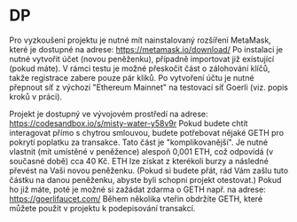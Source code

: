 # DP

Pro vyzkoušení projektu je nutné mít nainstalovaný rozšíření MetaMask, které je dostupné na adrese: https://metamask.io/download/
Po instalaci je nutné vytvořit účet (novou peněženku), případně importovat již existující (pokud máte).
V rámci testu je možné přeskočit část o zálohování klíčů, takže registrace zabere pouze pár kliků.
Po vytvoření účtu je nutné přepnout síť z výchozí "Ethereum Mainnet" na testovací síť Goerli (viz. popis kroků v práci).

Projekt je dostupný ve vývojovém prostředí na adrese: https://codesandbox.io/s/misty-water-y58v9r
Pokud budete chtít interagovat přímo s chytrou smlouvou, budete potřebovat nějaké GETH pro pokrytí poplatku za transakce.
Tato část je "komplikovanější".
Je nutné vlastnit (mít umístěné v peněžence) alespoň 0,001 ETH, což odpovídá (v současné době) cca 40 Kč. ETH lze získat z kterékoli burzy a následné převést na Vaši novou peněženku.
(Pokud si budete přát, rád Vám zašlu tuto částku na danou peněženku, abyste byli schopni projekt otestovat.)
Pokud ho již máte, poté je možné si zažádat zdarma o GETH např. na adrese: https://goerlifaucet.com/
Během několika vteřin obdržíte GETH, které můžete použít v projektu k podepisování transakcí.
